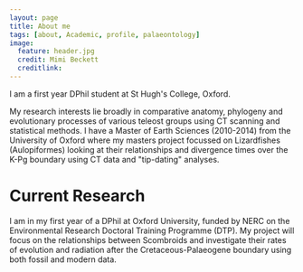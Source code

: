 ```yaml
---
layout: page
title: About me
tags: [about, Academic, profile, palaeontology]
image:
  feature: header.jpg
  credit: Mimi Beckett
  creditlink: 
---
```


I am a first year DPhil student at St Hugh's College, Oxford. 

My research interests lie broadly in comparative anatomy, phylogeny and evolutionary processes of various teleost groups using CT scanning and statistical methods. 
I have a Master of Earth Sciences (2010-2014) from the University of Oxford where my masters project focussed on Lizardfishes (Aulopiformes) looking at their relationships and divergence times over the K-Pg boundary using CT data and "tip-dating" analyses.

# Current Research

I am in my first year of a DPhil at Oxford University, funded by NERC on the Environmental Research Doctoral Training Programme (DTP). My project will focus on the relationships between Scombroids and investigate their rates of evolution and radiation after the Cretaceous-Palaeogene boundary using both fossil and modern data. 

